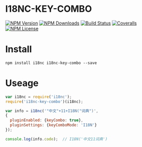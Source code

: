 I18NC-KEY-COMBO
================


[![NPM Version][npm-image]][npm-url]
[![NPM Downloads][downloads-image]][npm-url]
[![Build Status][travis-image]][travis-url]
[![Coveralls][coveralls-image]][coveralls-url]
[![NPM License][license-image]][npm-url]

# Install

```
npm install i18nc i18nc-key-combo --save
```

# Useage

```javascript
var i18nc = require('i18nc');
require('i18nc-key-combo')(i18nc);

var info = i18nc('"中文"+11+I18N("词典")',
{
  pluginEnabled: {keyCombo: true},
  pluginSettings: {keyComboMode: 'I18N'}
});

console.log(info.code);  // I18N('中文11词典')
```


[npm-image]: http://img.shields.io/npm/v/i18nc-key-combo.svg
[downloads-image]: http://img.shields.io/npm/dm/i18nc-key-combo.svg
[npm-url]: https://www.npmjs.org/package/i18nc-key-combo
[travis-image]: http://img.shields.io/travis/Bacra/node-i18nc-key-combo/master.svg?label=linux
[travis-url]: https://travis-ci.org/Bacra/node-i18nc-key-combo
[coveralls-image]: https://img.shields.io/coveralls/Bacra/node-i18nc-key-combo.svg
[coveralls-url]: https://coveralls.io/github/Bacra/node-i18nc-key-combo
[license-image]: http://img.shields.io/npm/l/i18nc-key-combo.svg
